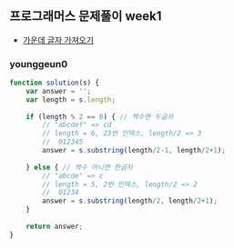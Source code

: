 ## 프로그래머스 문제풀이 week1

* [가운데 글자 가져오기](https://programmers.co.kr/learn/courses/30/lessons/12903)

### younggeun0

```javascript
function solution(s) {
    var answer = '';
    var length = s.length;
    
    if (length % 2 == 0) { // 짝수면 두글자
        // "abcdef" => cd
        // length = 6, 23번 인덱스, length/2 => 3
        //  012345
        answer = s.substring(length/2-1, length/2+1);
        
    } else { // 짝수 아니면 한글자
        // "abcde" => c
        // length = 5, 2번 인덱스, length/2 => 2
        //  01234
        answer = s.substring(length/2, length/2+1);
    }
    
    return answer;
}
```